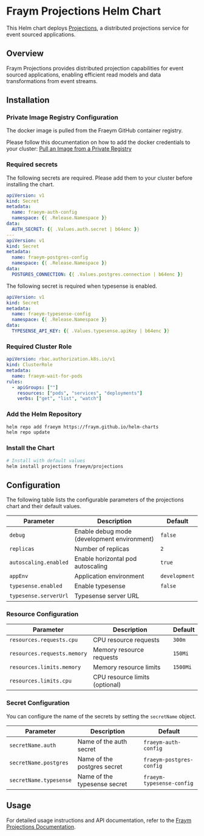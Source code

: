 # Fraym Projections Helm Chart

This Helm chart deploys [Projections](https://docs.freym.becklyn.app/docs/services/projections/introduction), a distributed projections service for event sourced applications.

## Overview

Fraym Projections provides distributed projection capabilities for event sourced applications, enabling efficient read models and data transformations from event streams.

## Installation

### Private Image Registry Configuration

The docker image is pulled from the Fraeym GitHub container registry.

Please follow this documentation on how to add the docker credentials to your cluster:
[Pull an Image from a Private Registry](https://kubernetes.io/docs/tasks/configure-pod-container/pull-image-private-registry/)

### Required secrets

The following secrets are required. Please add them to your cluster before installing the chart.

```yaml
apiVersion: v1
kind: Secret
metadata:
  name: fraeym-auth-config
  namespace: {{ .Release.Namespace }}
data:
  AUTH_SECRET: {{ .Values.auth.secret | b64enc }}
---
apiVersion: v1
kind: Secret
metadata:
  name: fraeym-postgres-config
  namespace: {{ .Release.Namespace }}
data:
  POSTGRES_CONNECTION: {{ .Values.postgres.connection | b64enc }}
```

The following secret is required when typesense is enabled.

```yaml
apiVersion: v1
kind: Secret
metadata:
  name: fraeym-typesense-config
  namespace: {{ .Release.Namespace }}
data:
  TYPESENSE_API_KEY: {{ .Values.typesense.apiKey | b64enc }}
```

### Required Cluster Role

```yaml
apiVersion: rbac.authorization.k8s.io/v1
kind: ClusterRole
metadata:
  name: fraeym-wait-for-pods
rules:
  - apiGroups: [""]
    resources: ["pods", "services", "deployments"]
    verbs: ["get", "list", "watch"]
```

### Add the Helm Repository

```bash
helm repo add fraeym https://fraym.github.io/helm-charts
helm repo update
```

### Install the Chart

```bash
# Install with default values
helm install projections fraeym/projections
```

## Configuration

The following table lists the configurable parameters of the projections chart and their default values.

| Parameter             | Description                                 | Default       |
| --------------------- | ------------------------------------------- | ------------- |
| `debug`               | Enable debug mode (development environment) | `false`       |
| `replicas`            | Number of replicas                          | `2`           |
| `autoscaling.enabled` | Enable horizontal pod autoscaling           | `true`        |
| `appEnv`              | Application environment                     | `development` |
| `typesense.enabled`   | Enable typesense                            | `false`       |
| `typesense.serverUrl` | Typesense server URL                        |               |

### Resource Configuration

| Parameter                   | Description                    | Default  |
| --------------------------- | ------------------------------ | -------- |
| `resources.requests.cpu`    | CPU resource requests          | `300m`   |
| `resources.requests.memory` | Memory resource requests       | `150Mi`  |
| `resources.limits.memory`   | Memory resource limits         | `1500Mi` |
| `resources.limits.cpu`      | CPU resource limits (optional) |          |

### Secret Configuration

You can configure the name of the secrets by setting the `secretName` object.

| Parameter              | Description                  | Default                   |
| ---------------------- | ---------------------------- | ------------------------- |
| `secretName.auth`      | Name of the auth secret      | `fraeym-auth-config`      |
| `secretName.postgres`  | Name of the postgres secret  | `fraeym-postgres-config`  |
| `secretName.typesense` | Name of the typesense secret | `fraeym-typesense-config` |

## Usage

For detailed usage instructions and API documentation, refer to the [Fraym Projections Documentation](https://docs.freym.becklyn.app/docs/services/projections/introduction).
